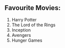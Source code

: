 ## Favourite Movies:

1. Harry Potter 
2. The Lord of the Rings
3. Inception
4. Avengers
5. Hunger Games